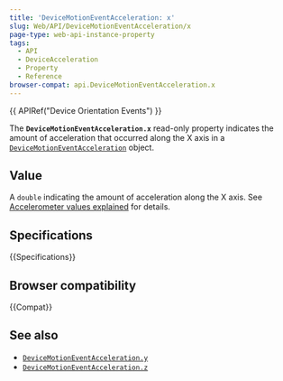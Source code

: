 ```yaml
---
title: 'DeviceMotionEventAcceleration: x'
slug: Web/API/DeviceMotionEventAcceleration/x
page-type: web-api-instance-property
tags:
  - API
  - DeviceAcceleration
  - Property
  - Reference
browser-compat: api.DeviceMotionEventAcceleration.x
---
```

{{ APIRef("Device Orientation Events") }}

The **`DeviceMotionEventAcceleration.x`** read-only property indicates the amount of acceleration that occurred along the X
axis in a [`DeviceMotionEventAcceleration`](/en-US/docs/Web/API/DeviceMotionEventAcceleration)
object.

## Value

A `double` indicating the amount of acceleration along the X axis.
See [Accelerometer values explained](/en-US/docs/Web/Events/Detecting_device_orientation) for details.

## Specifications

{{Specifications}}

## Browser compatibility

{{Compat}}

## See also

- [`DeviceMotionEventAcceleration.y`](/en-US/docs/Web/API/DeviceMotionEventAcceleration/y)
- [`DeviceMotionEventAcceleration.z`](/en-US/docs/Web/API/DeviceMotionEventAcceleration/z)
